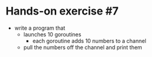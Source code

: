 # Hands-on exercise #7

- write a program that
  - launches 10 goroutines
    - each goroutine adds 10 numbers to a channel
  - pull the numbers off the channel and print them

